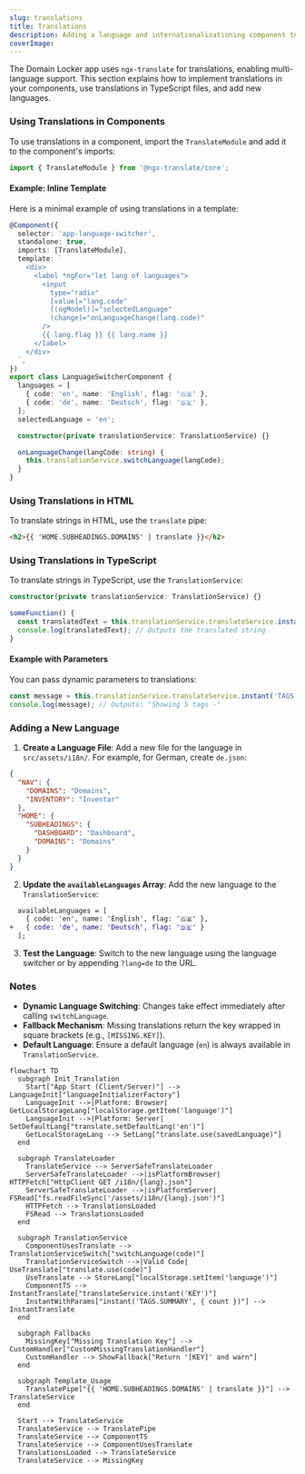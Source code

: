 ```yaml
---
slug: translations
title: Translations
description: Adding a language and internationalizationing component text
coverImage: 
---
```


The Domain Locker app uses `ngx-translate` for translations, enabling multi-language support. This section explains how to implement translations in your components, use translations in TypeScript files, and add new languages.

### Using Translations in Components

To use translations in a component, import the `TranslateModule` and add it to the component's imports:

```typescript
import { TranslateModule } from '@ngx-translate/core';
```

#### Example: Inline Template

Here is a minimal example of using translations in a template:

```typescript
@Component({
  selector: 'app-language-switcher',
  standalone: true,
  imports: [TranslateModule],
  template: `
    <div>
      <label *ngFor="let lang of languages">
        <input
          type="radio"
          [value]="lang.code"
          [(ngModel)]="selectedLanguage"
          (change)="onLanguageChange(lang.code)"
        />
        {{ lang.flag }} {{ lang.name }}
      </label>
    </div>
  `,
})
export class LanguageSwitcherComponent {
  languages = [
    { code: 'en', name: 'English', flag: '🇬🇧' },
    { code: 'de', name: 'Deutsch', flag: '🇩🇪' },
  ];
  selectedLanguage = 'en';

  constructor(private translationService: TranslationService) {}

  onLanguageChange(langCode: string) {
    this.translationService.switchLanguage(langCode);
  }
}
```

### Using Translations in HTML

To translate strings in HTML, use the `translate` pipe:

```html
<h2>{{ 'HOME.SUBHEADINGS.DOMAINS' | translate }}</h2>
```


### Using Translations in TypeScript

To translate strings in TypeScript, use the `TranslationService`:

```typescript
constructor(private translationService: TranslationService) {}

someFunction() {
  const translatedText = this.translationService.translateService.instant('HOME.SUBHEADINGS.DOMAINS');
  console.log(translatedText); // Outputs the translated string
}
```

#### Example with Parameters

You can pass dynamic parameters to translations:

```typescript
const message = this.translationService.translateService.instant('TAGS.SUMMARY', { count: 5 });
console.log(message); // Outputs: "Showing 5 tags -"
```

### Adding a New Language

1. **Create a Language File**: Add a new file for the language in `src/assets/i18n/`. For example, for German, create `de.json`:

```json
{
  "NAV": {
    "DOMAINS": "Domains",
    "INVENTORY": "Inventar"
  },
  "HOME": {
    "SUBHEADINGS": {
      "DASHBOARD": "Dashboard",
      "DOMAINS": "Domains"
    }
  }
}
```

2. **Update the `availableLanguages` Array**: Add the new language to the `TranslationService`:

```diff
  availableLanguages = [
    { code: 'en', name: 'English', flag: '🇬🇧' },
+   { code: 'de', name: 'Deutsch', flag: '🇩🇪' }
  ];
```

3. **Test the Language**: Switch to the new language using the language switcher or by appending `?lang=de` to the URL.

### Notes

- **Dynamic Language Switching**: Changes take effect immediately after calling `switchLanguage`.
- **Fallback Mechanism**: Missing translations return the key wrapped in square brackets (e.g., `[MISSING.KEY]`).
- **Default Language**: Ensure a default language (`en`) is always available in `TranslationService`.

```mermaid
flowchart TD
  subgraph Init_Translation
    Start["App Start (Client/Server)"] --> LanguageInit["languageInitializerFactory"]
    LanguageInit -->|Platform: Browser| GetLocalStorageLang["localStorage.getItem('language')"]
    LanguageInit -->|Platform: Server| SetDefaultLang["translate.setDefaultLang('en')"]
    GetLocalStorageLang --> SetLang["translate.use(savedLanguage)"]
  end

  subgraph TranslateLoader
    TranslateService --> ServerSafeTranslateLoader
    ServerSafeTranslateLoader -->|isPlatformBrowser| HTTPFetch["HttpClient GET /i18n/{lang}.json"]
    ServerSafeTranslateLoader -->|isPlatformServer| FSRead["fs.readFileSync('/assets/i18n/{lang}.json')"]
    HTTPFetch --> TranslationsLoaded
    FSRead --> TranslationsLoaded
  end

  subgraph TranslationService
    ComponentUsesTranslate --> TranslationServiceSwitch["switchLanguage(code)"]
    TranslationServiceSwitch -->|Valid Code| UseTranslate["translate.use(code)"]
    UseTranslate --> StoreLang["localStorage.setItem('language')"]
    ComponentTS --> InstantTranslate["translateService.instant('KEY')"]
    InstantWithParams["instant('TAGS.SUMMARY', { count })"] --> InstantTranslate
  end

  subgraph Fallbacks
    MissingKey["Missing Translation Key"] --> CustomHandler["CustomMissingTranslationHandler"]
    CustomHandler --> ShowFallback["Return '[KEY]' and warn"]
  end

  subgraph Template_Usage
    TranslatePipe["{{ 'HOME.SUBHEADINGS.DOMAINS' | translate }}"] --> TranslateService
  end

  Start --> TranslateService
  TranslateService --> TranslatePipe
  TranslateService --> ComponentTS
  TranslateService --> ComponentUsesTranslate
  TranslationsLoaded --> TranslateService
  TranslateService --> MissingKey
```
